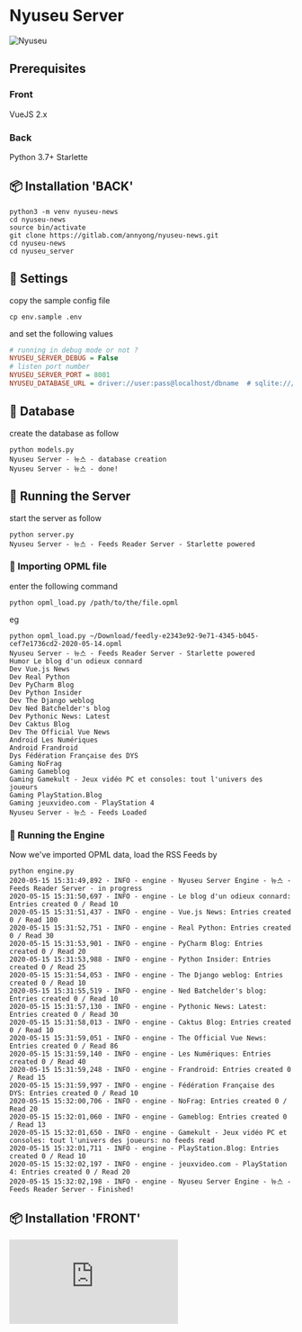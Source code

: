 # Nyuseu Server

![Nyuseu](https://gitlab.com/annyong/nyuseu-news/-/raw/master/home.png)

## Prerequisites

### Front
VueJS 2.x


### Back

Python 3.7+
Starlette 

## :package: Installation 'BACK'

```commandline
python3 -m venv nyuseu-news
cd nyuseu-news
source bin/activate
git clone https://gitlab.com/annyong/nyuseu-news.git
cd nyuseu-news
cd nyuseu_server
```

##  :wrench: Settings
copy the sample config file 
```
cp env.sample .env
```
and set the following values
```ini
# running in debug mode or not ?
NYUSEU_SERVER_DEBUG = False
# listen port number
NYUSEU_SERVER_PORT = 8001
NYUSEU_DATABASE_URL = driver://user:pass@localhost/dbname  # sqlite:///path/to/db.sqlite3
```

## :dvd: Database
create the database as follow 
```commandline
python models.py
Nyuseu Server - 뉴스 - database creation
Nyuseu Server - 뉴스 - done!
```

## :mega: Running the Server
start the server as follow 
```commandline
python server.py
Nyuseu Server - 뉴스 - Feeds Reader Server - Starlette powered
```

### :eyes: Importing OPML file
enter the following command
```commandline
python opml_load.py /path/to/the/file.opml
```
eg
```commandline
python opml_load.py ~/Download/feedly-e2343e92-9e71-4345-b045-cef7e1736cd2-2020-05-14.opml 
Nyuseu Server - 뉴스 - Feeds Reader Server - Starlette powered
Humor Le blog d'un odieux connard
Dev Vue.js News
Dev Real Python
Dev PyCharm Blog
Dev Python Insider
Dev The Django weblog
Dev Ned Batchelder's blog
Dev Pythonic News: Latest
Dev Caktus Blog
Dev The Official Vue News
Android Les Numériques
Android Frandroid
Dys Fédération Française des DYS
Gaming NoFrag
Gaming Gameblog
Gaming Gamekult - Jeux vidéo PC et consoles: tout l'univers des joueurs
Gaming PlayStation.Blog
Gaming jeuxvideo.com - PlayStation 4
Nyuseu Server - 뉴스 - Feeds Loaded
```

### :eyes: Running the Engine

Now we've imported OPML data, load the RSS Feeds by

```commandline
python engine.py
2020-05-15 15:31:49,892 - INFO - engine - Nyuseu Server Engine - 뉴스 - Feeds Reader Server - in progress
2020-05-15 15:31:50,697 - INFO - engine - Le blog d'un odieux connard: Entries created 0 / Read 10
2020-05-15 15:31:51,437 - INFO - engine - Vue.js News: Entries created 0 / Read 100
2020-05-15 15:31:52,751 - INFO - engine - Real Python: Entries created 0 / Read 30
2020-05-15 15:31:53,901 - INFO - engine - PyCharm Blog: Entries created 0 / Read 20
2020-05-15 15:31:53,988 - INFO - engine - Python Insider: Entries created 0 / Read 25
2020-05-15 15:31:54,053 - INFO - engine - The Django weblog: Entries created 0 / Read 10
2020-05-15 15:31:55,519 - INFO - engine - Ned Batchelder's blog: Entries created 0 / Read 10
2020-05-15 15:31:57,130 - INFO - engine - Pythonic News: Latest: Entries created 0 / Read 30
2020-05-15 15:31:58,013 - INFO - engine - Caktus Blog: Entries created 0 / Read 10
2020-05-15 15:31:59,051 - INFO - engine - The Official Vue News: Entries created 0 / Read 86
2020-05-15 15:31:59,140 - INFO - engine - Les Numériques: Entries created 0 / Read 40
2020-05-15 15:31:59,248 - INFO - engine - Frandroid: Entries created 0 / Read 15
2020-05-15 15:31:59,997 - INFO - engine - Fédération Française des DYS: Entries created 0 / Read 10
2020-05-15 15:32:00,706 - INFO - engine - NoFrag: Entries created 0 / Read 20
2020-05-15 15:32:01,060 - INFO - engine - Gameblog: Entries created 0 / Read 13
2020-05-15 15:32:01,650 - INFO - engine - Gamekult - Jeux vidéo PC et consoles: tout l'univers des joueurs: no feeds read
2020-05-15 15:32:01,711 - INFO - engine - PlayStation.Blog: Entries created 0 / Read 10
2020-05-15 15:32:02,197 - INFO - engine - jeuxvideo.com - PlayStation 4: Entries created 0 / Read 20
2020-05-15 15:32:02,198 - INFO - engine - Nyuseu Server Engine - 뉴스 - Feeds Reader Server - Finished!
```


## :package: Installation 'FRONT'

![Nyuseu Vue](https://gitlab.com/annyong/nyuseu-news/-/blob/master/nyuseu-vue/README.md)
